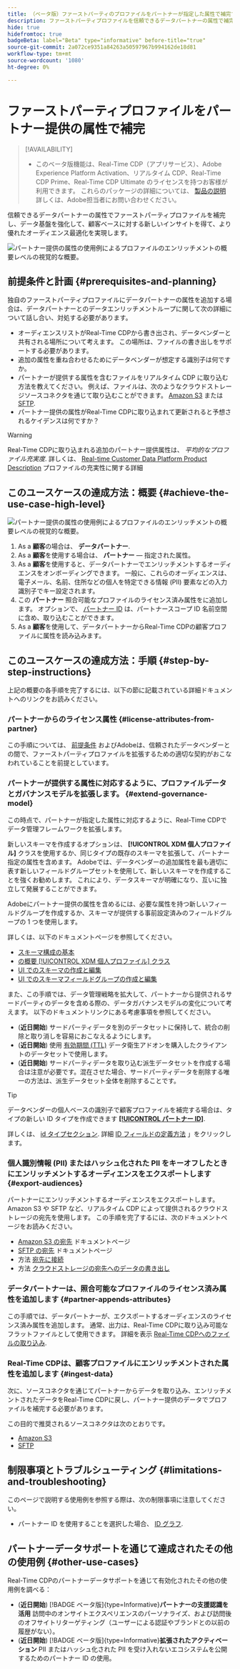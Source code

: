 ```yaml
---
title: （ベータ版）ファーストパーティのプロファイルをパートナーが指定した属性で補完する
description: ファーストパーティプロファイルを信頼できるデータパートナーの属性で補完し、データ基盤を改善し、顧客ベースに関する新しいインサイトを得て、オーディエンスの最適化を改善する方法を説明します。
hide: true
hidefromtoc: true
badgeBeta: label="Beta" type="informative" before-title="true"
source-git-commit: 2a072ce9351a84263a50597967b994162de18d81
workflow-type: tm+mt
source-wordcount: '1080'
ht-degree: 0%

---
```


# ファーストパーティプロファイルをパートナー提供の属性で補完

>[!AVAILABILITY]
>
>* このベータ版機能は、Real-Time CDP（アプリサービス）、Adobe Experience Platform Activation、リアルタイム CDP、Real-Time CDP Prime、Real-Time CDP Ultimate のライセンスを持つお客様が利用できます。 これらのパッケージの詳細については、 [製品の説明](https://helpx.adobe.com/legal/product-descriptions.html) 詳しくは、Adobe担当者にお問い合わせください。

信頼できるデータパートナーの属性でファーストパーティプロファイルを補完し、データ基盤を強化して、顧客ベースに対する新しいインサイトを得て、より優れたオーディエンス最適化を実現します。

![パートナー提供の属性の使用例によるプロファイルのエンリッチメントの概要レベルの視覚的な概要。](/help/rtcdp/assets/partner-data/enrichment-use-case-overview.png)

## 前提条件と計画 {#prerequisites-and-planning}

独自のファーストパーティプロファイルにデータパートナーの属性を追加する場合は、データパートナーとのデータエンリッチメントループに関して次の詳細について話し合い、対処する必要があります。

* オーディエンスリストがReal-Time CDPから書き出され、データベンダーと共有される場所について考えます。 この場所は、ファイルの書き出しをサポートする必要があります。
* 追加の属性を重ね合わせるためにデータベンダーが想定する識別子は何ですか。
* パートナーが提供する属性を含むファイルをリアルタイム CDP に取り込む方法を教えてください。 例えば、ファイルは、次のようなクラウドストレージソースコネクタを通じて取り込むことができます。 [Amazon S3](/help/sources/connectors/cloud-storage/s3.md) または [SFTP](/help/sources/connectors/cloud-storage/sftp.md).
* パートナー提供の属性がReal-Time CDPに取り込まれて更新されると予想されるケイデンスは何ですか？

>[!WARNING]
>
>Real-Time CDPに取り込まれる追加のパートナー提供属性は、 *平均的なプロファイル充実度*. 詳しくは、 [Real-time Customer Data Platform Product Description](https://helpx.adobe.com/jp/legal/product-descriptions/real-time-customer-data-platform.html) プロファイルの充実性に関する詳細

## このユースケースの達成方法：概要 {#achieve-the-use-case-high-level}

![パートナー提供の属性の使用例によるプロファイルのエンリッチメントの概要レベルの視覚的な概要。](/help/rtcdp/assets/partner-data/enrichment-use-case-steps.png)

1. As a **顧客**&#x200B;の場合は、 **データパートナー**.
2. As a **顧客**&#x200B;を使用する場合は、 **パートナー** — 指定された属性。
3. As a **顧客**&#x200B;を使用すると、データパートナーでエンリッチメントするオーディエンスをオンボーディングできます。 一般に、これらのオーディエンスは、電子メール、名前、住所などの個人を特定できる情報 (PII) 要素などの入力識別子でキー設定されます。
4. この **パートナー** 照合可能なプロファイルのライセンス済み属性をに追加します。 オプションで、 [パートナー ID](/help/identity-service/namespaces.md) は、パートナースコープ ID 名前空間に含め、取り込むことができます。
5. As a **顧客**&#x200B;を使用して、データパートナーからReal-Time CDPの顧客プロファイルに属性を読み込みます。

## このユースケースの達成方法：手順 {#step-by-step-instructions}

上記の概要の各手順を完了するには、以下の節に記載されている詳細ドキュメントへのリンクをお読みください。

### パートナーからのライセンス属性 {#license-attributes-from-partner}

この手順については、 [前提条件](#prerequisites-and-planning) およびAdobeは、信頼されたデータベンダーとの間で、ファーストパーティプロファイルを拡張するための適切な契約がおこなわれていることを前提としています。

### パートナーが提供する属性に対応するように、プロファイルデータとガバナンスモデルを拡張します。 {#extend-governance-model}

この時点で、パートナーが指定した属性に対応するように、Real-Time CDPでデータ管理フレームワークを拡張します。

新しいスキーマを作成するオプションは、 **[!UICONTROL XDM 個人プロファイル]** クラスを使用するか、同じタイプの既存のスキーマを拡張して、パートナー指定の属性を含めます。 Adobeでは、データベンダーの追加属性を最も適切に表す新しいフィールドグループセットを使用して、新しいスキーマを作成することを強くお勧めします。 これにより、データスキーマが明確になり、互いに独立して発展することができます。

Adobeにパートナー提供の属性を含めるには、必要な属性を持つ新しいフィールドグループを作成するか、スキーマが提供する事前設定済みのフィールドグループの 1 つを使用します。

詳しくは、以下のドキュメントページを参照してください。

* [スキーマ構成の基本](/help/xdm/schema/composition.md)
* [の概要 [!UICONTROL XDM 個人プロファイル] クラス](/help/xdm/classes/individual-profile.md)
* [UI でのスキーマの作成と編集](/help/xdm/ui/resources/schemas.md)
* [UI でのスキーマフィールドグループの作成と編集](/help/xdm/ui/resources/field-groups.md)

<!--

Commenting out links for now
* [Create and edit schemas using the API](/help/xdm/api/schemas.md#create)
* [Update an existing schema to add field groups using the API](/help/xdm/api/schemas.md#patch)
* Link to new field group documentation page when it exists

-->

また、この手順では、データ管理戦略を拡大して、パートナーから提供されるサードパーティのデータを含める際の、データガバナンスモデルの変化について考えます。 以下のドキュメントリンクにある考慮事項を参照してください。

* (**近日開始**) サードパーティデータを別のデータセットに保持して、統合の削除と取り消しを容易におこなえるようにします。
* (**近日開始**) 使用 [有効期間 (TTL)](/help/hygiene/ui/dataset-expiration.md) データ衛生アドオンを購入したクライアントのデータセットで使用します。
* (**近日開始**) サードパーティデータを取り込む派生データセットを作成する場合は注意が必要です。混在させた場合、サードパーティデータを削除する唯一の方法は、派生データセット全体を削除することです。

>[!TIP]
>
>データベンダーの個人ベースの識別子で顧客プロファイルを補完する場合は、タイプの新しい ID タイプを作成できます **[[!UICONTROL パートナー ID]](/help/identity-service/namespaces.md)**.
>
>詳しくは、 [id タイプセクション](/help/identity-service/namespaces.md).
>詳細 [ID フィールドの定義方法](/help/xdm/ui/fields/identity.md) 」をクリックします。

### 個人識別情報 (PII) またはハッシュ化された PII をキーオフしたときにエンリッチメントするオーディエンスをエクスポートします {#export-audiences}

パートナーにエンリッチメントするオーディエンスをエクスポートします。 Amazon S3 や SFTP など、リアルタイム CDP によって提供されるクラウドストレージの宛先を使用します。 この手順を完了するには、次のドキュメントページをお読みください。

* [Amazon S3 の宛先](/help/destinations/catalog/cloud-storage/amazon-s3.md) ドキュメントページ
* [SFTP の宛先](/help/destinations/catalog/cloud-storage/sftp.md) ドキュメントページ
* 方法 [宛先に接続](/help/destinations/ui/connect-destination.md)
* 方法 [クラウドストレージの宛先へのデータの書き出し](/help/destinations/ui/activate-batch-profile-destinations.md)

### データパートナーは、照合可能なプロファイルのライセンス済み属性を追加します {#partner-appends-attributes}

この手順では、データパートナーが、エクスポートするオーディエンスのライセンス済み属性を追加します。 通常、出力は、Real-Time CDPに取り込み可能なフラットファイルとして使用できます。 詳細を表示 [Real-Time CDPへのファイルの取り込み](/help/ingestion/tutorials/ingest-batch-data.md#upload-file).

### Real-Time CDPは、顧客プロファイルにエンリッチメントされた属性を追加します {#ingest-data}

次に、ソースコネクタを通じてパートナーからデータを取り込み、エンリッチメントされたデータをReal-Time CDPに戻し、パートナー提供のデータでプロファイルを補完する必要があります。

この目的で推奨されるソースコネクタは次のとおりです。

* [Amazon S3](/help/sources/connectors/cloud-storage/s3.md)
* [SFTP](/help/sources/connectors/cloud-storage/sftp.md)

## 制限事項とトラブルシューティング {#limitations-and-troubleshooting}

このページで説明する使用例を参照する際は、次の制限事項に注意してください。

* パートナー ID を使用することを選択した場合、 [ID グラフ](/help/identity-service/ui/identity-graph-viewer.md).

## パートナーデータサポートを通じて達成されたその他の使用例 {#other-use-cases}

Real-Time CDPのパートナーデータサポートを通じて有効化されたその他の使用例を調べる：

* (**近日開始**) [!BADGE ベータ版]{type=Informative}**パートナーの支援認識を活用** 訪問中のオンサイトエクスペリエンスのパーソナライズ、および訪問後のオフサイトリターゲティング（ユーザーによる認証やブランドとの以前の履歴がない）。
* (**近日開始**) [!BADGE ベータ版]{type=Informative}**拡張されたアクティベーション** PII またはハッシュ化された PII を受け入れないエコシステムを公開するためのパートナー ID の使用。